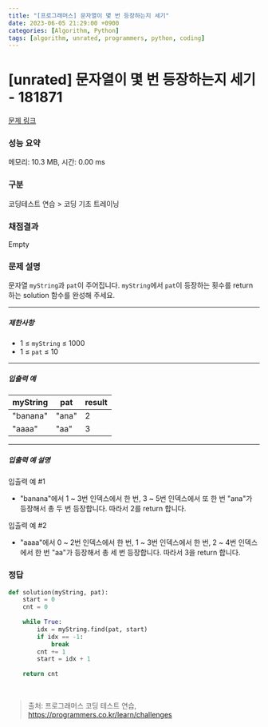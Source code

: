 ```yaml
---
title: "[프로그래머스] 문자열이 몇 번 등장하는지 세기"
date: 2023-06-05 21:29:00 +0900
categories: [Algorithm, Python]
tags: [algorithm, unrated, programmers, python, coding]
---
```


# [unrated] 문자열이 몇 번 등장하는지 세기 - 181871

[문제 링크](https://school.programmers.co.kr/learn/courses/30/lessons/181871)

### 성능 요약

메모리: 10.3 MB, 시간: 0.00 ms

### 구분

코딩테스트 연습 > 코딩 기초 트레이닝

### 채점결과

Empty

### 문제 설명

<p>문자열 <code>myString</code>과 <code>pat</code>이 주어집니다. <code>myString</code>에서 <code>pat</code>이 등장하는 횟수를 return 하는 solution 함수를 완성해 주세요.</p>

<hr>

<h5>제한사항</h5>

<ul>
<li>1 ≤ <code>myString</code> ≤ 1000</li>
<li>1 ≤ <code>pat</code> ≤ 10</li>
</ul>

<hr>

<h5>입출력 예</h5>

| myString | pat   | result |
|----------|-------|--------|
| "banana" | "ana" | 2      |
| "aaaa"   | "aa"  | 3      |

<hr>

<h5>입출력 예 설명</h5>

<p>입출력 예 #1</p>

<ul>
<li>"banana"에서 1 ~ 3번 인덱스에서 한 번, 3 ~ 5번 인덱스에서 또 한 번 "ana"가 등장해서 총 두 번 등장합니다. 따라서 2를 return 합니다.</li>
</ul>

<p>입출력 예 #2</p>

<ul>
<li>"aaaa"에서 0 ~ 2번 인덱스에서 한 번, 1 ~ 3번 인덱스에서 한 번, 2 ~ 4번 인덱스에서 한 번 "aa"가 등장해서 총 세 번 등장합니다. 따라서 3을 return 합니다.</li>
</ul>

### 정답

```python
def solution(myString, pat):    
    start = 0
    cnt = 0
    
    while True:
        idx = myString.find(pat, start)
        if idx == -1:
            break
        cnt += 1
        start = idx + 1
    
    return cnt
```

<br>

> 출처: 프로그래머스 코딩 테스트 연습, https://programmers.co.kr/learn/challenges
